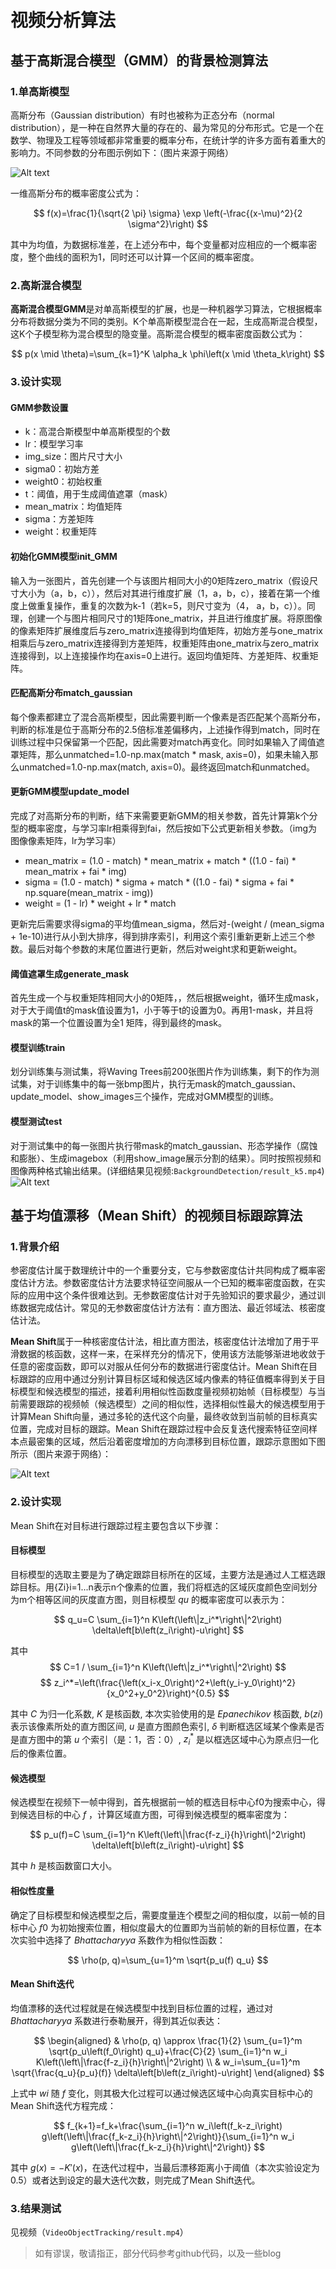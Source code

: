 # 视频分析算法
## 基于高斯混合模型（GMM）的背景检测算法
### 1.单高斯模型
高斯分布（Gaussian distribution）有时也被称为正态分布（normal distribution），是一种在自然界大量的存在的、最为常见的分布形式。它是一个在数学、物理及工程等领域都非常重要的概率分布，在统计学的许多方面有着重大的影响力。不同参数的分布图示例如下：（图片来源于网络）

![Alt text](imgs/Gaussian-Distribution.png)

一维高斯分布的概率密度公式为：

$$
f(x)=\frac{1}{\sqrt{2 \pi} \sigma} \exp \left(-\frac{(x-\mu)^2}{2 \sigma^2}\right)
$$

其中为均值，为数据标准差，在上述分布中，每个变量都对应相应的一个概率密度，整个曲线的面积为1，同时还可以计算一个区间的概率密度。
### 2.高斯混合模型
**高斯混合模型GMM**是对单高斯模型的扩展，也是一种机器学习算法，它根据概率分布将数据分类为不同的类别。K个单高斯模型混合在一起，生成高斯混合模型，这K个子模型称为混合模型的隐变量。高斯混合模型的概率密度函数公式为：

$$
p(x \mid \theta)=\sum_{k=1}^K \alpha_k \phi\left(x \mid \theta_k\right)
$$

### 3.设计实现
#### GMM参数设置
- k：高混合斯模型中单高斯模型的个数
- lr：模型学习率
- img_size：图片尺寸大小
- sigma0：初始方差
- weight0：初始权重
- t：阈值，用于生成阈值遮罩（mask）
- mean_matrix：均值矩阵
- sigma：方差矩阵
- weight：权重矩阵
#### 初始化GMM模型init_GMM
输入为一张图片，首先创建一个与该图片相同大小的0矩阵zero_matrix（假设尺寸大小为（a，b，c）），然后对其进行维度扩展（1，a，b，c），接着在第一个维度上做重复操作，重复的次数为k-1（若k=5，则尺寸变为（4， a，b，c））。同理，创建一个与图片相同尺寸的1矩阵one_matrix，并且进行维度扩展。将原图像的像素矩阵扩展维度后与zero_matrix连接得到均值矩阵，初始方差与one_matrix相乘后与zero_matrix连接得到方差矩阵，权重矩阵由one_matrix与zero_matrix连接得到，以上连接操作均在axis=0上进行。返回均值矩阵、方差矩阵、权重矩阵。
#### 匹配高斯分布match_gaussian
每个像素都建立了混合高斯模型，因此需要判断一个像素是否匹配某个高斯分布，判断的标准是位于高斯分布的2.5倍标准差偏移内，上述操作得到match，同时在训练过程中只保留第一个匹配，因此需要对match再变化。同时如果输入了阈值遮罩矩阵，那么unmatched=1.0-np.max(match * mask, axis=0)，如果未输入那么unmatched=1.0-np.max(match, axis=0)。最终返回match和unmatched。
#### 更新GMM模型update_model
完成了对高斯分布的判断，结下来需要更新GMM的相关参数，首先计算第k个分型的概率密度，与学习率lr相乘得到fai，然后按如下公式更新相关参数。（img为图像像素矩阵，lr为学习率）
- mean_matrix = (1.0 - match) * mean_matrix + match * ((1.0 - fai) * mean_matrix + fai * img)
- sigma = (1.0 - match) * sigma + match * ((1.0 - fai) * sigma + fai * np.square(mean_matrix - img))
- weight = (1 - lr) * weight + lr * match

更新完后需要求得sigma的平均值mean_sigma，然后对-(weight / (mean_sigma + 1e-10)进行从小到大排序，得到排序索引，利用这个索引重新更新上述三个参数。最后对每个参数的末尾位置进行更新，然后对weight求和更新weight。
#### 阈值遮罩生成generate_mask
首先生成一个与权重矩阵相同大小的0矩阵，，然后根据weight，循环生成mask，对于大于阈值t的mask值设置为1，小于等于t的设置为0。再用1-mask，并且将mask的第一个位置设置为全1 矩阵，得到最终的mask。
#### 模型训练train
划分训练集与测试集，将Waving Trees前200张图片作为训练集，剩下的作为测试集，对于训练集中的每一张bmp图片，执行无mask的match_gaussian、update_model、show_images三个操作，完成对GMM模型的训练。
#### 模型测试test
对于测试集中的每一张图片执行带mask的match_gaussian、形态学操作（腐蚀和膨胀）、生成imagebox（利用show_image展示分割的结果）。同时按照视频和图像两种格式输出结果。(详细结果见视频:```BackgroundDetection/result_k5.mp4```)
![Alt text](BackgroundDetection/resultk5.png)
## 基于均值漂移（Mean Shift）的视频目标跟踪算法
### 1.背景介绍
参密度估计属于数理统计中的一个重要分支，它与参数密度估计共同构成了概率密度估计方法。参数密度估计方法要求特征空间服从一个已知的概率密度函数，在实际的应用中这个条件很难达到。无参数密度估计对于先验知识的要求最少，通过训练数据完成估计。常见的无参数密度估计方法有：直方图法、最近邻域法、核密度估计法。

**Mean Shift**属于一种核密度估计法，相比直方图法，核密度估计法增加了用于平滑数据的核函数，这样一来，在采样充分的情况下，使用该方法能够渐进地收敛于任意的密度函数，即可以对服从任何分布的数据进行密度估计。Mean Shift在目标跟踪的应用中通过分别计算目标区域和候选区域内像素的特征值概率得到关于目标模型和候选模型的描述，接着利用相似性函数度量视频初始帧（目标模型）与当前需要跟踪的视频帧（候选模型）之间的相似性，选择相似性最大的候选模型用于计算Mean Shift向量，通过多轮的迭代这个向量，最终收敛到当前帧的目标真实位置，完成对目标的跟踪。Mean Shift在跟踪过程中会反复迭代搜索特征空间样本点最密集的区域，然后沿着密度增加的方向漂移到目标位置，跟踪示意图如下图所示（图片来源于网络）：

![Alt text](imgs/MeanShift.png)

### 2.设计实现
Mean Shift在对目标进行跟踪过程主要包含以下步骤：
#### 目标模型
目标模型的选取主要是为了确定跟踪目标所在的区域，主要方法是通过人工框选跟踪目标。用{Zi}i=1...n表示n个像素的位置，我们将框选的区域灰度颜色空间划分为m个相等区间的灰度直方图，则目标模型 $qu$ 的概率密度可以表示为：

$$
q_u=C \sum_{i=1}^n K\left(\left\|z_i^*\right\|^2\right) \delta\left[b\left(z_i\right)-u\right]
$$

其中
$$
C=1 / \sum_{i=1}^n K\left(\left\|z_i^*\right\|^2\right)
$$
$$
z_i^*=\left(\frac{\left(x_i-x_0\right)^2+\left(y_i-y_0\right)^2}{x_0^2+y_0^2}\right)^{0.5}
$$

其中 $C$ 为归一化系数, $K$ 是核函数, 本次实验使用的是 $Epanechikov$ 核函数, $b(zi)$ 表示该像素所处的直方图区间, $u$ 是直方图颜色索引, $\delta$ 判断框选区域某个像素是否是直方图中的第 $u$ 个索引（是：1，否：0）, $z_i^*$ 是以框选区域中心为原点归一化后的像素位置。
#### 候选模型
候选模型在视频下一帧中得到，首先根据前一帧的框选目标中心f0为搜索中心，得到候选目标的中心 $f$ ，计算区域直方图，可得到候选模型的概率密度为：

$$
p_u(f)=C \sum_{i=1}^n K\left(\left\|\frac{f-z_i}{h}\right\|^2\right) \delta\left[b\left(z_i\right)-u\right] 
$$

其中 $h$ 是核函数窗口大小。
#### 相似性度量
确定了目标模型和候选模型之后，需要度量连个模型之间的相似度，以前一帧的目标中心 $f0$ 为初始搜索位置，相似度最大的位置即为当前帧的新的目标位置，在本次实验中选择了 $Bhattacharyya$ 系数作为相似性函数：

$$
\rho(p, q)=\sum_{u=1}^m \sqrt{p_u(f) q_u}
$$

#### Mean Shift迭代
均值漂移的迭代过程就是在候选模型中找到目标位置的过程，通过对 $Bhattacharyya$ 系数进行泰勒展开，得到其近似表达：

$$
\begin{aligned}
& \rho(p, q) \approx \frac{1}{2} \sum_{u=1}^m \sqrt{p_u\left(f_0\right) q_u}+\frac{C}{2} \sum_{i=1}^n w_i K\left(\left\|\frac{f-z_i}{h}\right\|^2\right) \\
& w_i=\sum_{u=1}^m \sqrt{\frac{q_u}{p_u}(f)} \delta\left[b\left(z_i\right)-u\right]
\end{aligned}
$$

上式中 $wi$ 随 $f$ 变化，则其极大化过程可以通过候选区域中心向真实目标中心的Mean Shift迭代方程完成：

$$
f_{k+1}=f_k+\frac{\sum_{i=1}^n w_i\left(f_k-z_i\right) g\left(\left\|\frac{f_k-z_i}{h}\right\|^2\right)}{\sum_{i=1}^n w_i g\left(\left\|\frac{f_k-z_i}{h}\right\|^2\right)}
$$

其中 $g(x)=-K'(x)$，在迭代过程中，当最后漂移距离小于阈值（本次实验设定为0.5）或者达到设定的最大迭代次数，则完成了Mean Shift迭代。
### 3.结果测试
见视频（```VideoObjectTracking/result.mp4```）

> 如有谬误，敬请指正，部分代码参考github代码，以及一些blog
